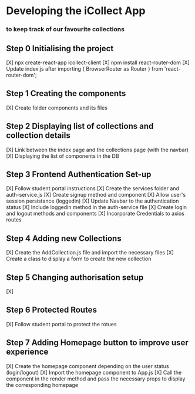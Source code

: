 # Developing the iCollect App
### to keep track of our favourite collections

## Step 0 Initialising the project

[X] npx create-react-app icollect-client
[X] npm install react-router-dom
[X] Update index.js after importing { BrowserRouter as Router } from 'react-router-dom';

## Step 1 Creating the components

[X] Create folder components and its files

## Step 2 Displaying list of collections and collection details

[X] Link between the index page and the collections page (with the navbar)
[X] Displaying the list of components in the DB

## Step 3 Frontend Authentication Set-up

[X] Follow student portal instructions
[X] Create the services folder and auth-service.js
[X] Create signup method and component
[X] Allow user's session persistance (loggedin)
[X] Update Navbar to the authentication status
[X] Include loggedin method in the auth-service file
[X] Create login and logout methods and components
[X] Incorporate Credentials to axios routes

## Step 4 Adding new Collections

[X] Create the AddCollection.js file and import the necessary files
[X] Create a class to display a form to create the new collection

## Step 5 Changing authorisation setup
[X]

## Step 6 Protected Routes
[X] Follow student portal to protect the rotues

## Step 7 Adding Homepage button to improve user experience

[X] Create the homepage component depending on the user status (login/logout)
[X] Import the homepage component to App.js 
[X] Call the component in the render method and pass the necessary props to display the corresponding homepage